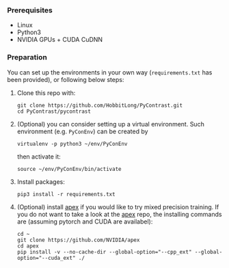 ### Prerequisites
- Linux
- Python3
- NVIDIA GPUs + CUDA CuDNN

### Preparation
You can set up the environments in your own way (`requirements.txt` has been provided), or following below steps: 
1. Clone this repo with:
	```
	git clone https://github.com/HobbitLong/PyContrast.git
	cd PyContrast/pycontrast
	```
2. (Optional) you can consider setting up a virtual environment. Such environment 
    (e.g. `PyConEnv`) can be created by
	```
	virtualenv -p python3 ~/env/PyConEnv
	```
    then activate it:
    ```
	source ~/env/PyConEnv/bin/activate
	```
3. Install packages:
	```
	pip3 install -r requirements.txt
	```
4. (Optional) install [apex](https://github.com/NVIDIA/apex) if you would like to 
try mixed precision training. If you do not want to take a look at the 
[apex](https://github.com/NVIDIA/apex) repo, the installing commands are (assuming pytorch 
and CUDA are availabel):
    ```
    cd ~
    git clone https://github.com/NVIDIA/apex
    cd apex
    pip install -v --no-cache-dir --global-option="--cpp_ext" --global-option="--cuda_ext" ./
	```
